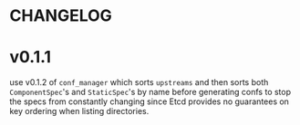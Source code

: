 CHANGELOG
=========

v0.1.1
======

use v0.1.2 of `conf_manager` which sorts `upstreams` and then sorts both
`ComponentSpec`'s and `StaticSpec`'s by name before generating confs to stop
the specs from constantly changing since Etcd provides no guarantees on key
ordering when listing directories.

